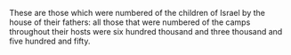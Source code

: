 These are those which were numbered of the children of Israel by the house of their fathers: all those that were numbered of the camps throughout their hosts were six hundred thousand and three thousand and five hundred and fifty.
